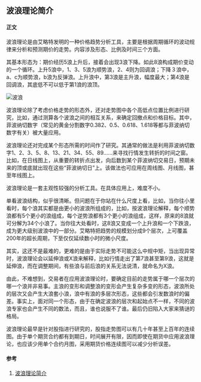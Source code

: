 ## 波浪理论简介

#### 正文
波浪理论是由艾略特发明的一种价格趋势分析工具，主要是根据周期循环的波动规律来分析和预测期价的走势。内容涉及形态、比例及时间三个方面。

其基本形态为：期价经历5浪上升后，接着会出现3浪下降。如此8浪构成期价变动的一个循环。上升5浪中，1、3、5浪为顺势浪，2、4则为回调浪；下降３浪中，a、c为顺势浪，b浪为反弹浪。上升浪中，第3浪是主升浪，幅度最大；第4浪是回调浪，其底低不可以低于第1浪的浪顶。

![波浪](/images/article/波浪理论简介/wave_01.jpg '波浪')

波浪理论除了考虑价格走势的形态外，还对走势图中各个高低点位置比例进行研究，比如，通过测算各个波浪之间的相互关系，来确定回撤点和价格目标。其中，菲波纳切数字（常见的黄金分割数字0.382、0.5、0.618、1.618等都与菲波纳切数字有关）被大量应用。

波浪理论还对完成某个形态所需的时间作了研究。其通常的做法是利用菲波纳切数字1、2、3、5、8、13、21、34、55、89……来寻找行情发生转折的时间之窗。比如，在日线图上，从重要的转折点出发，向后数到某个菲波纳切交易日，预期未来的顶或底就出现在这些“菲波纳切日”上。该做法也可应用在周线图、月线图，甚至年线图上。

波浪理论是一套主观性较强的分析工具。在具体应用上，难度不小。

单看波浪结构，似乎很清晰。但问题在于你站在什么尺度上看，比如，当你往小里看时，每个浪其实都是由更小的波浪所组成的，比如，按波浪理论解释，每个顺势浪都有5个更小的浪组成，每个逆势浪都有3个更小的浪组成，这样，原来的8浪就可分解为34个小浪了。当你往大处看时，这8浪又变成一个上升浪和一个下跌浪，成为更大级别波浪中的一部分。艾略特把趋势的规模划分成9个层次，上可覆盖200年的超长周期，下至仅仅延续数小时的微小尺度。

其实，这还不是最难的，更难的是由于实际走势不可能这么中规中矩，当出现异常时，波浪理论会以延伸浪或X浪来解释，比如行情走出了第7浪甚至第9浪，这就是延伸浪，而在调整期间，有些浪与前后浪的关系无法说清，就命名为X浪。

由此，不难想到，交易者在应用波浪理论时，要确定目前的走势属于哪一个层次的哪一个浪并非易事。主浪的变形和调整浪的变形会产生复杂多变的形态，波浪所处的层次又会产生大浪套小浪，浪中有浪的多层次形态，这些都会引发数浪时的偏差。事实上，面对同一个形态，由于在确定波浪的层次和起始点不一样，不同的波浪专家也会产生不同的数法，而且，谁也说服不了谁。最后仍旧陷入大家来猜谜的格局。

波浪理论最早是针对股指进行研究的，股指走势图可以有几十年甚至上百年的连续图。由于单个期货合约都有到期日，时间展开有限，因而即使在期货中应用波浪理论，也应该少用单个合约月图，采用期货价格连续图可以减少分析误差。

#### 参考
1. [波浪理论简介](http://edu.cfachina.org/qhxy/QHABC/jsmfx/201510/t20151023_1878315.html '波浪理论简介')
